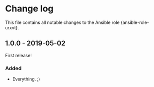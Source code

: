 # Change log

This file contains all notable changes to the Ansible role {ansible-role-urxvt}.

## 1.0.0 - 2019-05-02

First release!

### Added
- Everything. ;)
